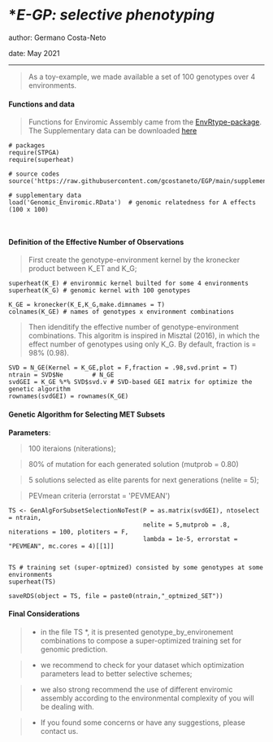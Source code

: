 
# **E-GP: selective phenotyping*

author: Germano Costa-Neto

date: May 2021

______________________________________________________________________________



> As a toy-example, we made available a set of 100 genotypes over 4 environments.

#### **Functions and data**

> Functions for Enviromic Assembly came from the [EnvRtype-package](https://github.com/allogamous/EnvRtype). The Supplementary data can be downloaded [here](https://github.com/gcostaneto/EGP/blob/main/Enviromic%20Assembly_Example%201.rar)


```{r, eval=FALSE}
# packages
require(STPGA)
require(superheat)

# source codes
source('https://raw.githubusercontent.com/gcostaneto/EGP/main/supplementary_codes_2.R')

# supplementary data
load('Genomic_Enviromic.RData')  # genomic relatedness for A effects (100 x 100)



```


#### **Definition of the Effective Number of Observations**

> First create the genotype-environment kernel by the kronecker product between K_ET and K_G;

```{r, eval=FALSE}
superheat(K_E) # environmic kernel builted for some 4 environments
superheat(K_G) # genomic kernel with 100 genotypes

K_GE = kronecker(K_E,K_G,make.dimnames = T)
colnames(K_GE) # names of genotypes x environment combinations

```

> Then idenditify the effective number of genotype-environment combinations.
> This algoritm is inspired in Misztal (2016), in which the effect number of genotypes using only K_G.
> By default, fraction is = 98% (0.98).

```{r, eval=FALSE}
SVD = N_GE(Kernel = K_GE,plot = F,fraction = .98,svd.print = T)
ntrain = SVD$Ne        # N_GE
svdGEI = K_GE %*% SVD$svd.v # SVD-based GEI matrix for optimize the genetic algorithm
rownames(svdGEI) = rownames(K_GE)
```


#### **Genetic Algorithm for Selecting MET Subsets**

**Parameters**:

> 100 iteraions (niterations);

> 80% of mutation for each generated solution (mutprob = 0.80)

> 5 solutions selected as elite parents for next generations (nelite = 5);

> PEVmean criteria (errorstat = 'PEVMEAN')

```{r, eval=FALSE}
TS <- GenAlgForSubsetSelectionNoTest(P = as.matrix(svdGEI), ntoselect = ntrain,
                                     nelite = 5,mutprob = .8, niterations = 100, plotiters = F, 
                                     lambda = 1e-5, errorstat = "PEVMEAN", mc.cores = 4)[[1]]


TS # training set (super-optmized) consisted by some genotypes at some environments
superheat(TS)

saveRDS(object = TS, file = paste0(ntrain,"_optmized_SET"))

```

#### **Final Considerations**

> * in the file TS *, it is presented genotype_by_environement combinations to compose a super-optimized training set for genomic prediction.

> * we recommend to check for your dataset which optimization parameters lead to better selective schemes;

> * we also strong recommend the use of different enviromic assembly according to the environmental complexity of you will be dealing with.

> * If you found some concerns or have any suggestions, please contact us.
